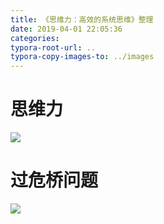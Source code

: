 ```yaml
---
title: 《思维力：高效的系统思维》整理
date: 2019-04-01 22:05:36
categories:
typora-root-url: ..
typora-copy-images-to: ../images
---
```


# 思维力
![](/images/20190401220444858.png)
# 过危桥问题
![](/images/20190401220514715.png)

